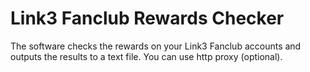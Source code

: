 # Link3 Fanclub Rewards Checker
The software checks the rewards on your Link3 Fanclub accounts and outputs the results to a text file.
You can use http proxy (optional).

